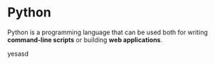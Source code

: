# Python

Python is a programming language that can be used both for writing **command-line scripts** or building **web applications**.


yesasd